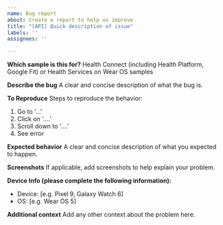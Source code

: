 ```yaml
---
name: Bug report
about: Create a report to help us improve
title: "[API] Quick description of issue"
labels: ''
assignees: ''

---
```


**Which sample is this for?**
Health Connect (including Health Platform, Google Fit) or Health Services on Wear OS samples

**Describe the bug**
A clear and concise description of what the bug is.

**To Reproduce**
Steps to reproduce the behavior:
1. Go to '...'
2. Click on '....'
3. Scroll down to '....'
4. See error

**Expected behavior**
A clear and concise description of what you expected to happen.

**Screenshots**
If applicable, add screenshots to help explain your problem.

**Device Info (please complete the following information):**
 - Device: [e.g. Pixel 9, Galaxy Watch 6]
 - OS: [e.g. Wear OS 5]

**Additional context**
Add any other context about the problem here.
